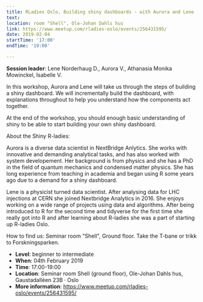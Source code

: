 ```yaml
---
title: RLadies Oslo, Building shiny dashboards - with Aurora and Lene
text: 
location: room "Shell", Ole-Johan Dahls hus
link: https://www.meetup.com/rladies-oslo/events/256431595/
date: 2019-02-04
startTime: '17:00'
endTime: '19:00'

---
```


**Session leader**: Lene Norderhaug D., Aurora V., Athanasia Monika Mowinckel, Isabelle V.

In this workshop, Aurora and Lene will take us through the steps of building a shiny dashboard. We will incrementally build the dashboard, with explanations throughout to help you understand how the components act together.

At the end of the workshop, you should enough basic understanding of shiny to be able to start building your own shiny dashboard.

About the Shiny R-ladies:

Aurora is a diverse data scientist in NextBridge Anlytics. She works with innovative and demanding analytical tasks, and has also worked with system developement. Her background is from physics and she has a PhD in the field of quantum mechanics and condensed matter physics. She has long experience from teaching in academia and began using R some years ago due to a demand for a shiny dashboard.

Lene is a physicist turned data scientist. After analysing data for LHC injections at CERN she joined Nextbridge Analytics in 2016. She enjoys working on a wide range of projects using data and algorithms. After being introduced to R for the second time and tidyverse for the first time she really got into R and after learning about R-ladies she was a part of starting up R-ladies Oslo.

How to find us: 
Seminar room "Shell", Ground floor. Take the T-bane or trikk to Forskningsparken.


- **Level**: beginner to intermediate
- **When**: 04th February 2019
- **Time**: 17:00-19:00
- **Location**:   Seminar room Shell (ground floor), Ole-Johan Dahls hus, Gaustadalléen 23B · Oslo
- **More information**: https://www.meetup.com/rladies-oslo/events/256431595/


